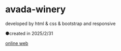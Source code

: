 # avada-winery
developed by html &amp; css &amp; bootstrap and responsive
<p>●created in 2025/2/31</p>
<a href="https://aliyari1060.github.io/avada-winery/">online web</a>

